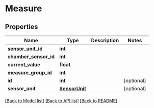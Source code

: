 # Measure


## Properties
Name | Type | Description | Notes
------------ | ------------- | ------------- | -------------
**sensor_unit_id** | **int** |  | 
**chamber_sensor_id** | **int** |  | 
**current_value** | **float** |  | 
**measure_group_id** | **int** |  | 
**id** | **int** |  | [optional] 
**sensor_unit** | [**SensorUnit**](SensorUnit.md) |  | [optional] 

[[Back to Model list]](../README.md#documentation-for-models) [[Back to API list]](../README.md#documentation-for-api-endpoints) [[Back to README]](../README.md)



